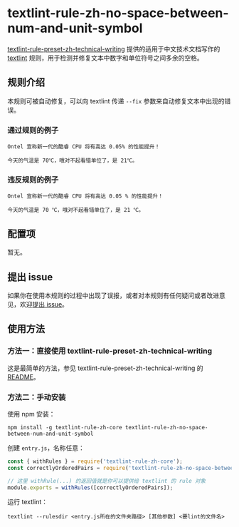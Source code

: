 # textlint-rule-zh-no-space-between-num-and-unit-symbol

[textlint-rule-preset-zh-technical-writing](https://github.com/darkyzhou/textlint-rule-preset-zh-technical-writing) 提供的适用于中文技术文档写作的 [textlint](https://github.com/textlint/textlint) 规则，用于检测并修复文本中数字和单位符号之间多余的空格。

## 规则介绍

本规则可被自动修复，可以向 textlint 传递 `--fix` 参数来自动修复文本中出现的错误。

### 通过规则的例子

```
Ontel 宣称新一代的酷睿 CPU 将有高达 0.05% 的性能提升！

今天的气温是 70℃，哦对不起看错单位了，是 21℃。
```

### 违反规则的例子

```
Ontel 宣称新一代的酷睿 CPU 将有高达 0.05 % 的性能提升！

今天的气温是 70 ℃，哦对不起看错单位了，是 21 ℃。
```

## 配置项

暂无。

## 提出 issue

如果你在使用本规则的过程中出现了误报，或者对本规则有任何疑问或者改进意见，欢迎[提出 issue](https://github.com/darkyzhou/textlint-rule-preset-zh-technical-writing/issues/new)。

## 使用方法

### 方法一：直接使用 textlint-rule-preset-zh-technical-writing

这是最简单的方法，参见 textlint-rule-preset-zh-technical-writing 的 [README](https://github.com/darkyzhou/textlint-rule-preset-zh-technical-writing#textlint-rule-preset-zh-technical-writing)。

### 方法二：手动安装

使用 npm 安装：

`npm install -g textlint-rule-zh-core textlint-rule-zh-no-space-between-num-and-unit-symbol`

创建 `entry.js`，名称任意：

```javascript
const { withRules } = require('textlint-rule-zh-core');
const correctlyOrderedPairs = require('textlint-rule-zh-no-space-between-num-and-unit-symbol');

// 这里 withRule(...) 的返回值就是你可以提供给 textlint 的 rule 对象
module.exports = withRules([correctlyOrderedPairs]);
```

运行 textlint：

`textlint --rulesdir <entry.js所在的文件夹路径> [其他参数] <要lint的文件名>`
